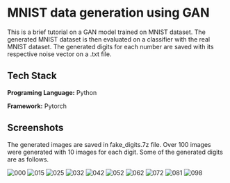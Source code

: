 
# MNIST data generation using GAN

This is a brief tutorial on a GAN model trained on MNIST dataset.
The generated MNIST dataset is then evaluated on a classifier with the real MNIST dataset. The generated digits for each number are saved with its respective noise vector on a .txt file.


## Tech Stack

**Programing Language:** Python

**Framework:** Pytorch

## Screenshots

The generated images are saved in fake_digits.7z file. Over 100 images were generated with 10 images for each digit. Some of the generated digits are as follows.

![000](https://github.com/ShaheemHalaldeen37/MNIST-data-Generation-using-GAN/assets/98659021/5a57ab08-2fa3-4004-adfa-f63c36963a0c)
![015](https://github.com/ShaheemHalaldeen37/MNIST-data-Generation-using-GAN/assets/98659021/090ceacf-f0e1-4a9f-926e-dbba65358e77)
![025](https://github.com/ShaheemHalaldeen37/MNIST-data-Generation-using-GAN/assets/98659021/a8e94888-0681-4dab-ba95-a32947d9e8b0)
![032](https://github.com/ShaheemHalaldeen37/MNIST-data-Generation-using-GAN/assets/98659021/9e7b7e30-6eae-4d9c-a55a-f2f12b0b5642)
![042](https://github.com/ShaheemHalaldeen37/MNIST-data-Generation-using-GAN/assets/98659021/a7d04898-f291-4419-95a7-e59183bc1eb7)
![052](https://github.com/ShaheemHalaldeen37/MNIST-data-Generation-using-GAN/assets/98659021/a8a3dd49-4b56-4e6d-a372-11f748d9f758)
![062](https://github.com/ShaheemHalaldeen37/MNIST-data-Generation-using-GAN/assets/98659021/73ac86c8-59b1-4de0-9f72-7370c9bb3024)
![072](https://github.com/ShaheemHalaldeen37/MNIST-data-Generation-using-GAN/assets/98659021/d1ecdb58-6db0-490f-8a37-6c74b88b2999)
![081](https://github.com/ShaheemHalaldeen37/MNIST-data-Generation-using-GAN/assets/98659021/402f2181-65db-446e-bead-1d2573e70524)
![098](https://github.com/ShaheemHalaldeen37/MNIST-data-Generation-using-GAN/assets/98659021/d3d7ecad-5e70-4720-b01a-5355bdc8c32b)
